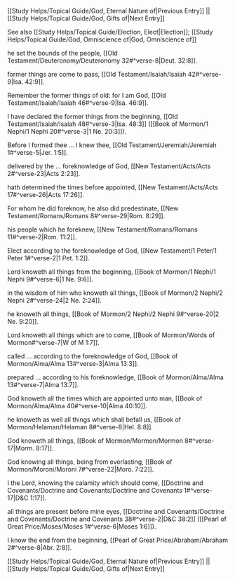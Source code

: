 [[Study Helps/Topical Guide/God, Eternal Nature of|Previous Entry]]  ||  [[Study Helps/Topical Guide/God, Gifts of|Next Entry]]

 See also [[Study Helps/Topical Guide/Election, Elect|Election]]; [[Study Helps/Topical Guide/God, Omniscience of|God, Omniscience of]]

 he set the bounds of the people, [[Old Testament/Deuteronomy/Deuteronomy 32#^verse-8|Deut. 32:8]].

 former things are come to pass, [[Old Testament/Isaiah/Isaiah 42#^verse-9|Isa. 42:9]].

 Remember the former things of old: for I am God, [[Old Testament/Isaiah/Isaiah 46#^verse-9|Isa. 46:9]].

 I have declared the former things from the beginning, [[Old Testament/Isaiah/Isaiah 48#^verse-3|Isa. 48:3]] ([[Book of Mormon/1 Nephi/1 Nephi 20#^verse-3|1 Ne. 20:3]]).

 Before I formed thee ... I knew thee, [[Old Testament/Jeremiah/Jeremiah 1#^verse-5|Jer. 1:5]].

 delivered by the ... foreknowledge of God, [[New Testament/Acts/Acts 2#^verse-23|Acts 2:23]].

 hath determined the times before appointed, [[New Testament/Acts/Acts 17#^verse-26|Acts 17:26]].

 For whom he did foreknow, he also did predestinate, [[New Testament/Romans/Romans 8#^verse-29|Rom. 8:29]].

 his people which he foreknew, [[New Testament/Romans/Romans 11#^verse-2|Rom. 11:2]].

 Elect according to the foreknowledge of God, [[New Testament/1 Peter/1 Peter 1#^verse-2|1 Pet. 1:2]].

 Lord knoweth all things from the beginning, [[Book of Mormon/1 Nephi/1 Nephi 9#^verse-6|1 Ne. 9:6]].

 in the wisdom of him who knoweth all things, [[Book of Mormon/2 Nephi/2 Nephi 2#^verse-24|2 Ne. 2:24]].

 he knoweth all things, [[Book of Mormon/2 Nephi/2 Nephi 9#^verse-20|2 Ne. 9:20]].

 Lord knoweth all things which are to come, [[Book of Mormon/Words of Mormon#^verse-7|W of M 1:7]].

 called ... according to the foreknowledge of God, [[Book of Mormon/Alma/Alma 13#^verse-3|Alma 13:3]].

 prepared ... according to his foreknowledge, [[Book of Mormon/Alma/Alma 13#^verse-7|Alma 13:7]].

 God knoweth all the times which are appointed unto man, [[Book of Mormon/Alma/Alma 40#^verse-10|Alma 40:10]].

 he knoweth as well all things which shall befall us, [[Book of Mormon/Helaman/Helaman 8#^verse-8|Hel. 8:8]].

 God knoweth all things, [[Book of Mormon/Mormon/Mormon 8#^verse-17|Morm. 8:17]].

 God knowing all things, being from everlasting, [[Book of Mormon/Moroni/Moroni 7#^verse-22|Moro. 7:22]].

 I the Lord, knowing the calamity which should come, [[Doctrine and Covenants/Doctrine and Covenants/Doctrine and Covenants 1#^verse-17|D&C 1:17]].

 all things are present before mine eyes, [[Doctrine and Covenants/Doctrine and Covenants/Doctrine and Covenants 38#^verse-2|D&C 38:2]] ([[Pearl of Great Price/Moses/Moses 1#^verse-6|Moses 1:6]]).

 I know the end from the beginning, [[Pearl of Great Price/Abraham/Abraham 2#^verse-8|Abr. 2:8]].

[[Study Helps/Topical Guide/God, Eternal Nature of|Previous Entry]]  ||  [[Study Helps/Topical Guide/God, Gifts of|Next Entry]]